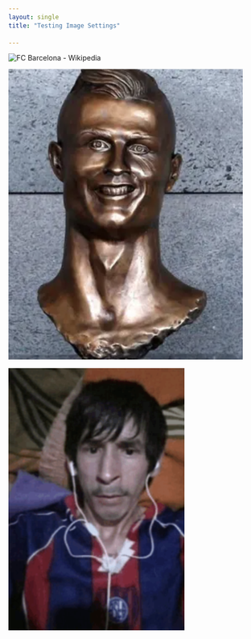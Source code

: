 ```yaml
---
layout: single
title: "Testing Image Settings"

---
```


![FC Barcelona - Wikipedia](https://upload.wikimedia.org/wikipedia/en/thumb/4/47/FC_Barcelona_%28crest%29.svg/230px-FC_Barcelona_%28crest%29.svg.png)



![loading-ag-182](/assets/a9439292a646c63432c5ba891592ff3676072c89.png)

![loading-ag-178](/assets/2f7d7c902e0d015d12856f5f9463ab2af062e03f.png)


